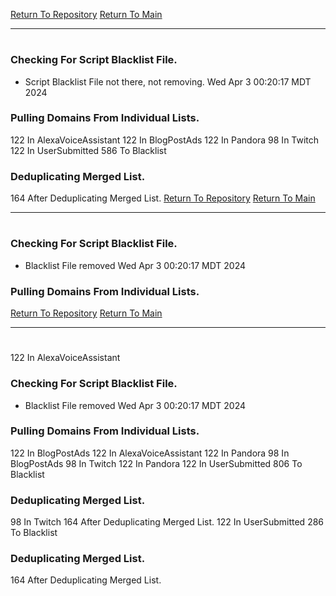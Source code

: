[Return To Repository](https://github.com/DigitalWarrior/piholeparser/)
[Return To Main](https://github.com/DigitalWarrior/piholeparser/blob/master/RecentRunLogs/Mainlog.md)
____________________________________
# 
### Checking For Script Blacklist File.
* Script Blacklist File not there, not removing. Wed Apr  3 00:20:17 MDT 2024
### Pulling Domains From Individual Lists.
122 In AlexaVoiceAssistant
122 In BlogPostAds
122 In Pandora
98 In Twitch
122 In UserSubmitted
586 To Blacklist
### Deduplicating Merged List.
164 After Deduplicating Merged List.
[Return To Repository](https://github.com/DigitalWarrior/piholeparser/)
[Return To Main](https://github.com/DigitalWarrior/piholeparser/blob/master/RecentRunLogs/Mainlog.md)
____________________________________
# 
### Checking For Script Blacklist File.
* Blacklist File removed Wed Apr  3 00:20:17 MDT 2024
### Pulling Domains From Individual Lists.
[Return To Repository](https://github.com/DigitalWarrior/piholeparser/)
[Return To Main](https://github.com/DigitalWarrior/piholeparser/blob/master/RecentRunLogs/Mainlog.md)
____________________________________
# 
122 In AlexaVoiceAssistant
### Checking For Script Blacklist File.
* Blacklist File removed Wed Apr  3 00:20:17 MDT 2024
### Pulling Domains From Individual Lists.
122 In BlogPostAds
122 In AlexaVoiceAssistant
122 In Pandora
98 In BlogPostAds
98 In Twitch
122 In Pandora
122 In UserSubmitted
806 To Blacklist
### Deduplicating Merged List.
98 In Twitch
164 After Deduplicating Merged List.
122 In UserSubmitted
286 To Blacklist
### Deduplicating Merged List.
164 After Deduplicating Merged List.
